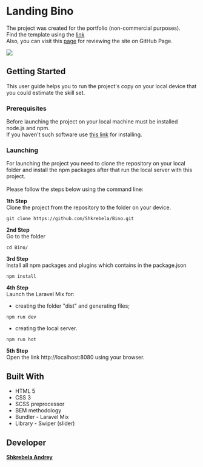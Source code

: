 # Landing Bino
The project was created for the portfolio (non-commercial purposes).<br> 
Find the template using the [link](https://www.behance.net/gallery/28954423/Freebie-Bino-Landing-Page-PSD-Template) <br> 
Also, you can visit this [page](https://shkrebela.github.io/Bino/) for reviewing the site on GitHub Page. 

![](https://github.com/Shkrebela/TEST/blob/master/ezgif.com-resize%20(1).gif?raw=true)

## Getting Started
This user guide helps you to run the project's copy on your local device that you could estimate the skill set.

### Prerequisites
Before launching the project on your local machine must be installed node.js and npm.<br>
If you haven't such software use [this link](https://nodejs.org/uk/download/package-manager/) for installing.

### Launching

For launching the project you need to clone the repository on your local folder and install the npm packages after that run the local server with this project.  
<br> 
Please follow the steps below using the command line:

**1th Step**<br> 
Clone the project from the repository to the folder on your device.
```
git clone https://github.com/Shkrebela/Bino.git
```
**2nd Step**<br> 
Go to the folder
```
cd Bino/
```
**3rd Step**<br> 
Install all npm packages and plugins which contains in the package.json 
```
npm install
```
**4th Step**<br>
Launch the Laravel Mix for:<br> 
- creating the folder "dist" and generating files;<br> 

```
npm run dev 
```
- creating the local server. 
```
npm run hot 
```
**5th Step**<br>
Open the link http://localhost:8080 using your browser.

## Built With

* HTML 5
* CSS 3
* SCSS preprocessor
* BEM methodology
* Bundler - Laravel Mix
* Library - Swiper (slider)

## Developer
**[Shkrebela Andrey](https://www.linkedin.com/in/andrey-shkrebela-41187518b/)** 
